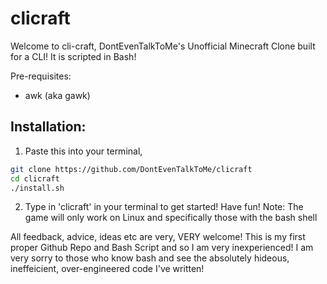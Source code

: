 # clicraft
Welcome to cli-craft, DontEvenTalkToMe's Unofficial Minecraft Clone built for a CLI! It is scripted in Bash!

Pre-requisites:
  - awk (aka gawk)

## Installation:

1. Paste this into your terminal,
```sh
git clone https://github.com/DontEvenTalkToMe/clicraft
cd clicraft
./install.sh
```
2. Type in 'clicraft' in your terminal to get started! Have fun!
Note: The game will only work on Linux and specifically those with the bash shell

All feedback, advice, ideas etc are very, VERY welcome! This is my first proper Github Repo and Bash Script and so I am very inexperienced! I am very sorry to those who know bash and see the absolutely hideous, ineffeicient, over-engineered code I've written!
